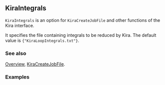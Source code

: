 ```mathematica
 
```

## KiraIntegrals

`KiraIntegrals` is an option for `KiraCreateJobFile` and other functions of the Kira interface.

It specifies the file containing integrals to be reduced by Kira. The default value is `{"KiraLoopIntegrals.txt"}`.

### See also

[Overview](Extra/FeynHelpers.md), [KiraCreateJobFile](KiraCreateJobFile.md).

### Examples
